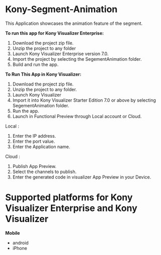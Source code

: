 # Kony-Segment-Animation
This Application showcases the animation feature of the segment.

**To run this app for Kony Visualizer Enterprise:**

1. Download the project zip file.
2. Unzip the project to any folder
3. Launch Kony Visualizer Enterprise version 7.0.
4. Import the project by selecting the SegementAnimation folder.
5. Build and run the app.

**To Run This App in Kony Visualizer:**

1. Download the project zip file.
2. Unzip the project to any folder.
3. Launch Kony Visualizer
4. Import it into Kony Visualizer Starter Edition 7.0 or above by selecting SegementAnimation folder.
5. Run the app.
6. Launch in Functional Preview through Local account or Cloud.

Local :

1. Enter the IP address.
2. Enter the port value.
3. Enter the Application name.

Cloud :

1. Publish App Preview.
2. Select the channels to publish.
3. Enter the generated code in visualizer App Preview in your Device.


# Supported platforms for Kony Visualizer Enterprise and Kony Visualizer
**Mobile**
 * android
 * iPhone


